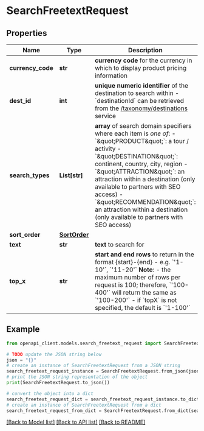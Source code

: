 # SearchFreetextRequest


## Properties

Name | Type | Description | Notes
------------ | ------------- | ------------- | -------------
**currency_code** | **str** | **currency code** for the currency in which to display product pricing information | [optional] 
**dest_id** | **int** | **unique numeric identifier** of the destination to search within  - &#x60;destinationId&#x60; can be retrieved from the [/taxonomy/destinations](#operation/taxonomyDestinations) service  | [optional] 
**search_types** | **List[str]** | **array** of search domain specifiers where each item is *one of*:   - &#x60;\&quot;PRODUCT\&quot;&#x60;: a tour / activity   - &#x60;\&quot;DESTINATION\&quot;&#x60;: continent, country, city, region   - &#x60;\&quot;ATTRACTION\&quot;&#x60;: an attraction within a destination (only available to partners with SEO access)   - &#x60;\&quot;RECOMMENDATION\&quot;&#x60;: an attraction within a destination (only available to partners with SEO access)  | [optional] 
**sort_order** | [**SortOrder**](SortOrder.md) |  | [optional] 
**text** | **str** | **text** to search for | [optional] 
**top_x** | **str** | **start and end rows** to return in the format {start}-{end} - e.g. &#x60;&#39;1-10&#39;&#x60;, &#x60;&#39;11-20&#39;&#x60;  **Note**:  - the maximum number of rows per request is 100; therefore, &#x60;&#39;100-400&#39;&#x60; will return the same as &#x60;&#39;100-200&#39;&#x60; - if &#x60;topX&#x60; is not specified, the default is &#x60;&#39;1-100&#39;&#x60;  | [optional] 

## Example

```python
from openapi_client.models.search_freetext_request import SearchFreetextRequest

# TODO update the JSON string below
json = "{}"
# create an instance of SearchFreetextRequest from a JSON string
search_freetext_request_instance = SearchFreetextRequest.from_json(json)
# print the JSON string representation of the object
print(SearchFreetextRequest.to_json())

# convert the object into a dict
search_freetext_request_dict = search_freetext_request_instance.to_dict()
# create an instance of SearchFreetextRequest from a dict
search_freetext_request_from_dict = SearchFreetextRequest.from_dict(search_freetext_request_dict)
```
[[Back to Model list]](../README.md#documentation-for-models) [[Back to API list]](../README.md#documentation-for-api-endpoints) [[Back to README]](../README.md)


